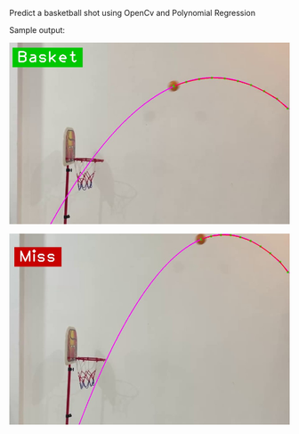 Predict a basketball shot using OpenCv and Polynomial Regression

Sample output:

![SAMPLE OUTPUT](Resources/sampleOutput.jpg?raw=true "Sample Output")

![SAMPLE OUTPUT MISS](Resources/sampleOutputMiss.jpg?raw=true "Sample Output Miss")
